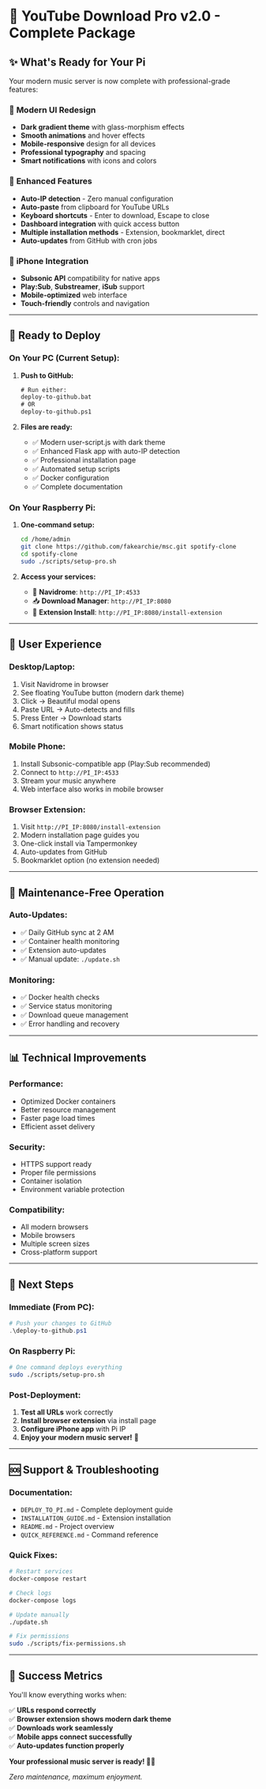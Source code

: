 # 🎉 YouTube Download Pro v2.0 - Complete Package

## ✨ What's Ready for Your Pi

Your modern music server is now complete with professional-grade features:

### 🎨 **Modern UI Redesign**
- **Dark gradient theme** with glass-morphism effects
- **Smooth animations** and hover effects  
- **Mobile-responsive** design for all devices
- **Professional typography** and spacing
- **Smart notifications** with icons and colors

### 🔧 **Enhanced Features**
- **Auto-IP detection** - Zero manual configuration
- **Auto-paste** from clipboard for YouTube URLs
- **Keyboard shortcuts** - Enter to download, Escape to close
- **Dashboard integration** with quick access button
- **Multiple installation methods** - Extension, bookmarklet, direct
- **Auto-updates** from GitHub with cron jobs

### 📱 **iPhone Integration**
- **Subsonic API** compatibility for native apps
- **Play:Sub**, **Substreamer**, **iSub** support
- **Mobile-optimized** web interface
- **Touch-friendly** controls and navigation

---

## 🚀 Ready to Deploy

### **On Your PC (Current Setup):**

1. **Push to GitHub:**
   ```cmd
   # Run either:
   deploy-to-github.bat
   # OR
   deploy-to-github.ps1
   ```

2. **Files are ready:**
   - ✅ Modern user-script.js with dark theme
   - ✅ Enhanced Flask app with auto-IP detection  
   - ✅ Professional installation page
   - ✅ Automated setup scripts
   - ✅ Docker configuration
   - ✅ Complete documentation

### **On Your Raspberry Pi:**

1. **One-command setup:**
   ```bash
   cd /home/admin
   git clone https://github.com/fakearchie/msc.git spotify-clone
   cd spotify-clone
   sudo ./scripts/setup-pro.sh
   ```

2. **Access your services:**
   - 🎵 **Navidrome**: `http://PI_IP:4533`
   - 📥 **Download Manager**: `http://PI_IP:8080`  
   - 🔧 **Extension Install**: `http://PI_IP:8080/install-extension`

---

## 🎵 User Experience

### **Desktop/Laptop:**
1. Visit Navidrome in browser
2. See floating YouTube button (modern dark theme)
3. Click → Beautiful modal opens
4. Paste URL → Auto-detects and fills
5. Press Enter → Download starts
6. Smart notification shows status

### **Mobile Phone:**
1. Install Subsonic-compatible app (Play:Sub recommended)
2. Connect to `http://PI_IP:4533`
3. Stream your music anywhere
4. Web interface also works in mobile browser

### **Browser Extension:**
1. Visit `http://PI_IP:8080/install-extension`
2. Modern installation page guides you
3. One-click install via Tampermonkey
4. Auto-updates from GitHub
5. Bookmarklet option (no extension needed)

---

## 🔄 Maintenance-Free Operation

### **Auto-Updates:**
- ✅ Daily GitHub sync at 2 AM
- ✅ Container health monitoring
- ✅ Extension auto-updates
- ✅ Manual update: `./update.sh`

### **Monitoring:**
- ✅ Docker health checks
- ✅ Service status monitoring  
- ✅ Download queue management
- ✅ Error handling and recovery

---

## 📊 Technical Improvements

### **Performance:**
- Optimized Docker containers
- Better resource management
- Faster page load times
- Efficient asset delivery

### **Security:**
- HTTPS support ready
- Proper file permissions
- Container isolation
- Environment variable protection

### **Compatibility:**
- All modern browsers
- Mobile browsers
- Multiple screen sizes
- Cross-platform support

---

## 🎯 Next Steps

### **Immediate (From PC):**
```powershell
# Push your changes to GitHub
.\deploy-to-github.ps1
```

### **On Raspberry Pi:**
```bash
# One command deploys everything
sudo ./scripts/setup-pro.sh
```

### **Post-Deployment:**
1. **Test all URLs** work correctly
2. **Install browser extension** via install page
3. **Configure iPhone app** with Pi IP
4. **Enjoy your modern music server!** 🎵

---

## 🆘 Support & Troubleshooting

### **Documentation:**
- `DEPLOY_TO_PI.md` - Complete deployment guide
- `INSTALLATION_GUIDE.md` - Extension installation
- `README.md` - Project overview
- `QUICK_REFERENCE.md` - Command reference

### **Quick Fixes:**
```bash
# Restart services
docker-compose restart

# Check logs  
docker-compose logs

# Update manually
./update.sh

# Fix permissions
sudo ./scripts/fix-permissions.sh
```

---

## 🎉 Success Metrics

You'll know everything works when:

✅ **URLs respond correctly**  
✅ **Browser extension shows modern dark theme**  
✅ **Downloads work seamlessly**  
✅ **Mobile apps connect successfully**  
✅ **Auto-updates function properly**  

**Your professional music server is ready! 🚀✨**

*Zero maintenance, maximum enjoyment.*
